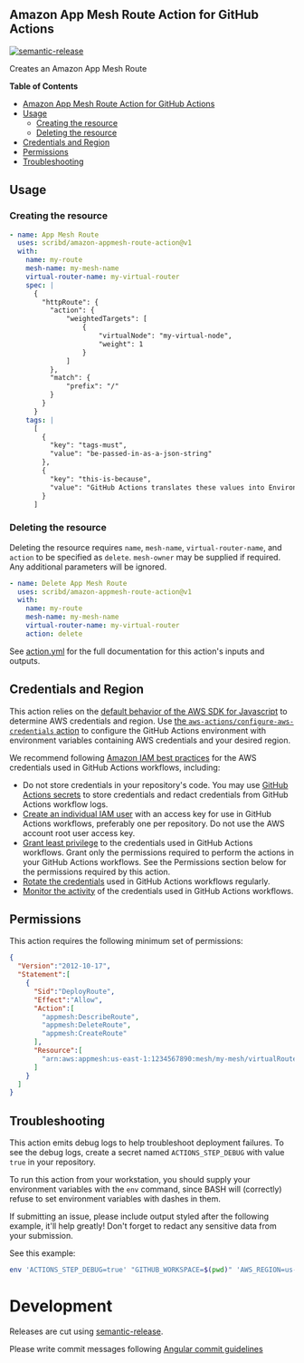 ## Amazon App Mesh Route Action for GitHub Actions

[![semantic-release](https://img.shields.io/badge/%20%20%F0%9F%93%A6%F0%9F%9A%80-semantic--release-e10079.svg)](https://github.com/semantic-release/semantic-release)

Creates an Amazon App Mesh Route

**Table of Contents**

<!-- toc -->

- [Amazon App Mesh Route Action for GitHub Actions](#amazon-app-mesh-route-action-for-github-actions)
- [Usage](#usage)
  - [Creating the resource](#creating-the-resource)
  - [Deleting the resource](#deleting-the-resource)
- [Credentials and Region](#credentials-and-region)
- [Permissions](#permissions)
- [Troubleshooting](#troubleshooting)

<!-- tocstop -->

## Usage

### Creating the resource

```yaml
- name: App Mesh Route
  uses: scribd/amazon-appmesh-route-action@v1
  with:
    name: my-route
    mesh-name: my-mesh-name
    virtual-router-name: my-virtual-router
    spec: |
      {
        "httpRoute": {
          "action": {
              "weightedTargets": [
                  {
                      "virtualNode": "my-virtual-node",
                      "weight": 1
                  }
              ]
          },
          "match": {
              "prefix": "/"
          }
        }
      }
    tags: |
      [
        {
          "key": "tags-must",
          "value": "be-passed-in-as-a-json-string"
        },
        {
          "key": "this-is-because",
          "value": "GitHub Actions translates these values into Environment Variables"
        }
      ]
```
### Deleting the resource

Deleting the resource requires `name`, `mesh-name`, `virtual-router-name`, and `action` to be specified as `delete`. `mesh-owner` may be supplied if required. Any additional parameters will be ignored.

```yaml
- name: Delete App Mesh Route
  uses: scribd/amazon-appmesh-route-action@v1
  with:
    name: my-route
    mesh-name: my-mesh-name
    virtual-router-name: my-virtual-router
    action: delete
```

See [action.yml](action.yml) for the full documentation for this action's inputs and outputs.


## Credentials and Region

This action relies on the [default behavior of the AWS SDK for Javascript](https://docs.aws.amazon.com/sdk-for-javascript/v3/developer-guide/setting-credentials-node.html) to determine AWS credentials and region.
Use [the `aws-actions/configure-aws-credentials` action](https://github.com/aws-actions/configure-aws-credentials) to configure the GitHub Actions environment with environment variables containing AWS credentials and your desired region.

We recommend following [Amazon IAM best practices](https://docs.aws.amazon.com/IAM/latest/UserGuide/best-practices.html) for the AWS credentials used in GitHub Actions workflows, including:
* Do not store credentials in your repository's code.  You may use [GitHub Actions secrets](https://help.github.com/en/actions/automating-your-workflow-with-github-actions/creating-and-using-encrypted-secrets) to store credentials and redact credentials from GitHub Actions workflow logs.
* [Create an individual IAM user](https://docs.aws.amazon.com/IAM/latest/UserGuide/best-practices.html#create-iam-users) with an access key for use in GitHub Actions workflows, preferably one per repository. Do not use the AWS account root user access key.
* [Grant least privilege](https://docs.aws.amazon.com/IAM/latest/UserGuide/best-practices.html#grant-least-privilege) to the credentials used in GitHub Actions workflows.  Grant only the permissions required to perform the actions in your GitHub Actions workflows.  See the Permissions section below for the permissions required by this action.
* [Rotate the credentials](https://docs.aws.amazon.com/IAM/latest/UserGuide/best-practices.html#rotate-credentials) used in GitHub Actions workflows regularly.
* [Monitor the activity](https://docs.aws.amazon.com/IAM/latest/UserGuide/best-practices.html#keep-a-log) of the credentials used in GitHub Actions workflows.

## Permissions

This action requires the following minimum set of permissions:

```json
{
  "Version":"2012-10-17",
  "Statement":[
    {
      "Sid":"DeployRoute",
      "Effect":"Allow",
      "Action":[
        "appmesh:DescribeRoute",
        "appmesh:DeleteRoute",
        "appmesh:CreateRoute"
      ],
      "Resource":[
        "arn:aws:appmesh:us-east-1:1234567890:mesh/my-mesh/virtualRouter/my-virtual-router/route/my-route"
      ]
    }
  ]
}
```


## Troubleshooting

This action emits debug logs to help troubleshoot deployment failures.  To see the debug logs, create a secret named `ACTIONS_STEP_DEBUG` with value `true` in your repository.

To run this action from your workstation, you should supply your environment variables with the `env` command, since BASH will (correctly) refuse to set environment variables with dashes in them.

If submitting an issue, please include output styled after the following example, it'll help greatly! Don't forget to redact any sensitive data from your submission.

See this example:

```bash
env 'ACTIONS_STEP_DEBUG=true' "GITHUB_WORKSPACE=$(pwd)" 'AWS_REGION=us-east-1' 'INPUT_SPEC={"a": "b", "c": [{"d": "e"}]}' 'INPUT_MESH-NAME=example-mesh' 'INPUT_NAME=my-service' 'INPUT_TAGS=[{"Key": "hello", "Value": "world"}]' node  index.js
```

# Development

Releases are cut using [semantic-release](https://github.com/semantic-release/semantic-release).

Please write commit messages following [Angular commit guidelines](https://github.com/angular/angular.js/blob/master/DEVELOPERS.md#-git-commit-guidelines)
